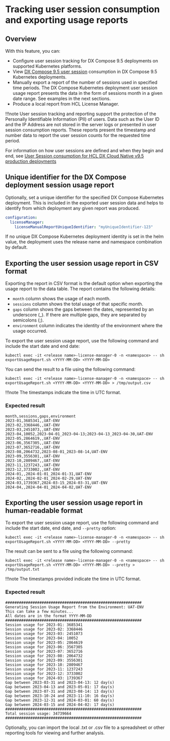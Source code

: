 # Tracking user session consumption and exporting usage reports

## Overview

With this feature, you can:

- Configure user session tracking for DX Compose 9.5 deployments on supported Kubernetes platforms.
- View [DX Compose 9.5 user session](./index.md#monitoring-user-session-consumption-for-hcl-dx-cloud-native-v95-production-deployments) consumption in DX Compose 9.5 Kubernetes deployments.
- Manually export a report of the number of sessions used in specified time periods. The DX Compose Kubernetes deployment user session usage report presents the data in the form of sessions month in a given date range. See examples in the next sections. 
- Produce a local report from HCL License Manager.

!!!note
    User session tracking and reporting support the protection of the Personally Identifiable Information (PII) of users. Data such as the User ID and the IP Address are not stored in the server logs or presented in user session consumption reports. These reports present the timestamp and number data to report the user session counts for the requested time period. 

For information on how user sessions are defined and when they begin and end, see [User Session consumption for HCL DX Cloud Native v9.5 production deployments](./index.md#monitoring-user-session-consumption-for-hcl-dx-cloud-native-v95-production-deployments)

## Unique identifier for the DX Compose deployment session usage report

Optionally, set a unique identifier for the specified DX Compose Kubernetes deployment. This is included in the exported user session data and helps to identify from which deployment any given report was produced.

```yaml
configuration:
  licenseManager:
    licenseManualReportUniqueIdentifier: "myUniqueIdentifier-123"
```

If no unique DX Compose Kubernetes deployment identity is set in the helm value, the deployment uses the release name and namespace combination by default.

## Exporting the user session usage report in CSV format

Exporting the report in CSV format is the default option when exporting the usage report to the data table. The report contains the following details:

- `month` column shows the usage of each month.
- `sessions` column shows the total usage of that specific month.
- `gaps` column shows the gaps between the dates, represented by an underscore (_). If there are multiple gaps, they are separated by semicolons (;).
- `environment` column indicates the identity of the environment where the usage occurred.

To export the user session usage report, use the following command and include the start date and end date:

```
kubectl exec -it <release name>-license-manager-0 -n <namespace> -- sh exportUsageReport.sh <YYYY-MM-DD> <YYYY-MM-DD>
```

You can send the result to a file using the following command:

```
kubectl exec -it <release name>-license-manager-0 -n <namespace> -- sh exportUsageReport.sh <YYYY-MM-DD> <YYYY-MM-DD> > /tmp/output.csv
```
!!!note
    The timestamps indicate the time in UTC format.

### Expected result

```
month,sessions,gaps,environment
2023-01,3685341,,UAT-ENV
2023-02,3368446,,UAT-ENV
2023-03,2451073,,UAT-ENV
2023-04,10052,2023-04-01_2023-04-13;2023-04-13_2023-04-30,UAT-ENV
2023-05,2864619,,UAT-ENV
2023-06,3567305,,UAT-ENV
2023-07,3652716,,UAT-ENV
2023-08,2064732,2023-08-01_2023-08-14,UAT-ENV
2023-09,3556301,,UAT-ENV
2023-10,2809467,,UAT-ENV
2023-11,1237243,,UAT-ENV
2023-12,3733002,,UAT-ENV
2024-01,,2024-01-01_2024-01-31,UAT-ENV
2024-02,,2024-02-01_2024-02-29,UAT-ENV
2024-03,1739367,2024-03-15_2024-03-31,UAT-ENV
2024-04,,2024-04-01_2024-04-02,UAT-ENV
```

## Exporting the user session usage report in human-readable format

To export the user session usage report, use the following command and include the start date, end date, and `--pretty` option:

```
kubectl exec -it <release name>-license-manager-0 -n <namespace> -- sh exportUsageReport.sh <YYYY-MM-DD> <YYYY-MM-DD> --pretty
```

The result can be sent to a file using the following command:

```
kubectl exec -it <release name>-license-manager-0 -n <namespace> -- sh exportUsageReport.sh <YYYY-MM-DD> <YYYY-MM-DD> --pretty > /tmp/output.txt
```
!!!note
    The timestamps provided indicate the time in UTC format.

### Expected result

```
############################################################
Generating Session Usage Report from the Environment: UAT-ENV
This can take a few minutes...
All dates are in the format YYYY-MM-DD
############################################################
Session usage for 2023-01: 3685341
Session usage for 2023-02: 3368446
Session usage for 2023-03: 2451073
Session usage for 2023-04: 10052
Session usage for 2023-05: 2864619
Session usage for 2023-06: 3567305
Session usage for 2023-07: 3652716
Session usage for 2023-08: 2064732
Session usage for 2023-09: 3556301
Session usage for 2023-10: 2809467
Session usage for 2023-11: 1237243
Session usage for 2023-12: 3733002
Session usage for 2024-03: 1739367
Gap between 2023-03-31 and 2023-04-13: 12 day(s)
Gap between 2023-04-13 and 2023-05-01: 17 day(s)
Gap between 2023-07-31 and 2023-08-14: 13 day(s)
Gap between 2023-10-24 and 2023-11-10: 16 day(s)
Gap between 2023-12-31 and 2024-03-01: 60 day(s)
Gap between 2024-03-15 and 2024-04-02: 17 day(s)
############################################################
Total session usage: 34739664
############################################################
```

Optionally, you can import the local .txt or .csv file to a spreadsheet or other reporting tools for viewing and further analysis.